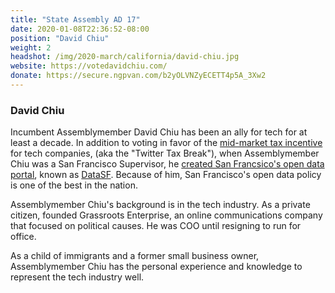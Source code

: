 ```yaml
---
title: "State Assembly AD 17"
date: 2020-01-08T22:36:52-08:00
position: "David Chiu"
weight: 2
headshot: /img/2020-march/california/david-chiu.jpg
website: https://votedavidchiu.com/
donate: https://secure.ngpvan.com/b2yOLVNZyECETT4p5A_3Xw2
---
```


### David Chiu

Incumbent Assemblymember David Chiu has been an ally for tech for at least a
decade. In addition to voting in favor of the [mid-market tax incentive](https://www.sfgate.com/technology/dotcommentary/article/David-Chiu-wants-to-be-S-F-s-techie-mayor-2298885.php#)
for tech companies, (aka the "Twitter Tax Break"), when Assemblymember Chiu was
a San Francisco Supervisor, he [created San Francsico's open data portal](https://www.govtech.com/dc/articles/SF-Mayor-Signs-Landmark-Open-Data-Policy-and-Procedures-Legislation.html),
known as [DataSF](https://data.sfgov.org/). Because of him, San Francisco's
open data policy is one of the best in the nation.

Assemblymember Chiu's background is in the tech industry. As a private citizen,
founded Grassroots Enterprise, an online communications company that focused
on political causes. He was COO until resigning to run for office.

As a child of immigrants and a former small business owner, Assemblymember Chiu
has the personal experience and knowledge to represent the tech industry well.
